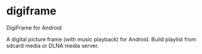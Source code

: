digiframe
=========

DigiFrame for Android

A digital picture frame (with music playback) for Android. Build playlist from sdcard media or DLNA media server.

